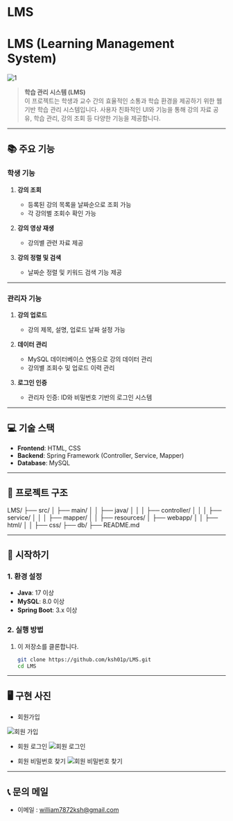 # LMS

 # LMS (Learning Management System)

 ![1](https://github.com/user-attachments/assets/ccd5a8e4-081d-42d2-8ee1-be0fca5a63bf)


> **학습 관리 시스템 (LMS)**  
> 이 프로젝트는 학생과 교수 간의 효율적인 소통과 학습 환경을 제공하기 위한 웹 기반 학습 관리 시스템입니다. 사용자 친화적인 UI와 기능을 통해 강의 자료 공유, 학습 관리, 강의 조회 등 다양한 기능을 제공합니다.

---

## 📚 주요 기능

### 학생 기능
1. **강의 조회**  
   - 등록된 강의 목록을 날짜순으로 조회 가능
   - 각 강의별 조회수 확인 가능

2. **강의 영상 재생**  
   - 강의별 관련 자료 제공

3. **강의 정렬 및 검색**  
   - 날짜순 정렬 및 키워드 검색 기능 제공

---

### 관리자 기능
1. **강의 업로드**  
   - 강의 제목, 설명, 업로드 날짜 설정 가능

2. **데이터 관리**  
   - MySQL 데이터베이스 연동으로 강의 데이터 관리
   - 강의별 조회수 및 업로드 이력 관리

3. **로그인 인증**  
   - 관리자 인증: ID와 비밀번호 기반의 로그인 시스템 

---

## 💻 기술 스택

- **Frontend**: HTML, CSS  
- **Backend**: Spring Framework (Controller, Service, Mapper)  
- **Database**: MySQL


---

## 📂 프로젝트 구조
LMS/ ├── src/ │ ├── main/ │ │ ├── java/ │ │ │ ├── controller/ │ │ │ ├── service/ │ │ │ ├── mapper/ │ │ ├── resources/ │ ├── webapp/ │ │ ├── html/ │ │ ├── css/ ├── db/ ├── README.md


---

## 🚀 시작하기

### 1. 환경 설정
- **Java**: 17 이상  
- **MySQL**: 8.0 이상  
- **Spring Boot**: 3.x 이상  

### 2. 실행 방법
1. 이 저장소를 클론합니다.
   ```bash
   git clone https://github.com/ksh01p/LMS.git
   cd LMS
   
---
## 🖥️ 구현 사진

- 회원가입
  
![회원 가입](https://github.com/user-attachments/assets/51008b39-e045-4d4d-b255-b7b5edb3e172)

- 회원 로그인
![회원 로그인](https://github.com/user-attachments/assets/3d7fa95e-6ea4-4c91-8f44-17b528046f08)

- 회원 비밀번호 찾기
![회원 비밀번호 찾기](https://github.com/user-attachments/assets/e9c073fc-cc65-47c3-a04c-8b7817d161a9)


---
## 📞 문의 메일

- 이메일 : william7872ksh@gmail.com
  



